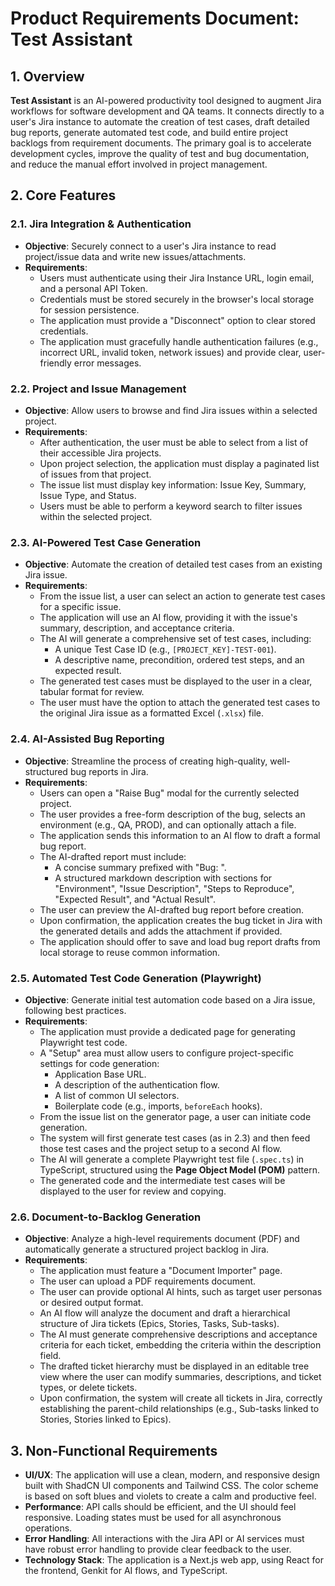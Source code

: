 # Product Requirements Document: Test Assistant

## 1. Overview

**Test Assistant** is an AI-powered productivity tool designed to augment Jira workflows for software development and QA teams. It connects directly to a user's Jira instance to automate the creation of test cases, draft detailed bug reports, generate automated test code, and build entire project backlogs from requirement documents. The primary goal is to accelerate development cycles, improve the quality of test and bug documentation, and reduce the manual effort involved in project management.

## 2. Core Features

### 2.1. Jira Integration & Authentication
- **Objective**: Securely connect to a user's Jira instance to read project/issue data and write new issues/attachments.
- **Requirements**:
    - Users must authenticate using their Jira Instance URL, login email, and a personal API Token.
    - Credentials must be stored securely in the browser's local storage for session persistence.
    - The application must provide a "Disconnect" option to clear stored credentials.
    - The application must gracefully handle authentication failures (e.g., incorrect URL, invalid token, network issues) and provide clear, user-friendly error messages.

### 2.2. Project and Issue Management
- **Objective**: Allow users to browse and find Jira issues within a selected project.
- **Requirements**:
    - After authentication, the user must be able to select from a list of their accessible Jira projects.
    - Upon project selection, the application must display a paginated list of issues from that project.
    - The issue list must display key information: Issue Key, Summary, Issue Type, and Status.
    - Users must be able to perform a keyword search to filter issues within the selected project.

### 2.3. AI-Powered Test Case Generation
- **Objective**: Automate the creation of detailed test cases from an existing Jira issue.
- **Requirements**:
    - From the issue list, a user can select an action to generate test cases for a specific issue.
    - The application will use an AI flow, providing it with the issue's summary, description, and acceptance criteria.
    - The AI will generate a comprehensive set of test cases, including:
        - A unique Test Case ID (e.g., `[PROJECT_KEY]-TEST-001`).
        - A descriptive name, precondition, ordered test steps, and an expected result.
    - The generated test cases must be displayed to the user in a clear, tabular format for review.
    - The user must have the option to attach the generated test cases to the original Jira issue as a formatted Excel (`.xlsx`) file.

### 2.4. AI-Assisted Bug Reporting
- **Objective**: Streamline the process of creating high-quality, well-structured bug reports in Jira.
- **Requirements**:
    - Users can open a "Raise Bug" modal for the currently selected project.
    - The user provides a free-form description of the bug, selects an environment (e.g., QA, PROD), and can optionally attach a file.
    - The application sends this information to an AI flow to draft a formal bug report.
    - The AI-drafted report must include:
        - A concise summary prefixed with "Bug: ".
        - A structured markdown description with sections for "Environment", "Issue Description", "Steps to Reproduce", "Expected Result", and "Actual Result".
    - The user can preview the AI-drafted bug report before creation.
    - Upon confirmation, the application creates the bug ticket in Jira with the generated details and adds the attachment if provided.
    - The application should offer to save and load bug report drafts from local storage to reuse common information.

### 2.5. Automated Test Code Generation (Playwright)
- **Objective**: Generate initial test automation code based on a Jira issue, following best practices.
- **Requirements**:
    - The application must provide a dedicated page for generating Playwright test code.
    - A "Setup" area must allow users to configure project-specific settings for code generation:
        - Application Base URL.
        - A description of the authentication flow.
        - A list of common UI selectors.
        - Boilerplate code (e.g., imports, `beforeEach` hooks).
    - From the issue list on the generator page, a user can initiate code generation.
    - The system will first generate test cases (as in 2.3) and then feed those test cases and the project setup to a second AI flow.
    - The AI will generate a complete Playwright test file (`.spec.ts`) in TypeScript, structured using the **Page Object Model (POM)** pattern.
    - The generated code and the intermediate test cases will be displayed to the user for review and copying.

### 2.6. Document-to-Backlog Generation
- **Objective**: Analyze a high-level requirements document (PDF) and automatically generate a structured project backlog in Jira.
- **Requirements**:
    - The application must feature a "Document Importer" page.
    - The user can upload a PDF requirements document.
    - The user can provide optional AI hints, such as target user personas or desired output format.
    - An AI flow will analyze the document and draft a hierarchical structure of Jira tickets (Epics, Stories, Tasks, Sub-tasks).
    - The AI must generate comprehensive descriptions and acceptance criteria for each ticket, embedding the criteria within the description field.
    - The drafted ticket hierarchy must be displayed in an editable tree view where the user can modify summaries, descriptions, and ticket types, or delete tickets.
    - Upon confirmation, the system will create all tickets in Jira, correctly establishing the parent-child relationships (e.g., Sub-tasks linked to Stories, Stories linked to Epics).

## 3. Non-Functional Requirements

- **UI/UX**: The application will use a clean, modern, and responsive design built with ShadCN UI components and Tailwind CSS. The color scheme is based on soft blues and violets to create a calm and productive feel.
- **Performance**: API calls should be efficient, and the UI should feel responsive. Loading states must be used for all asynchronous operations.
- **Error Handling**: All interactions with the Jira API or AI services must have robust error handling to provide clear feedback to the user.
- **Technology Stack**: The application is a Next.js web app, using React for the frontend, Genkit for AI flows, and TypeScript.
